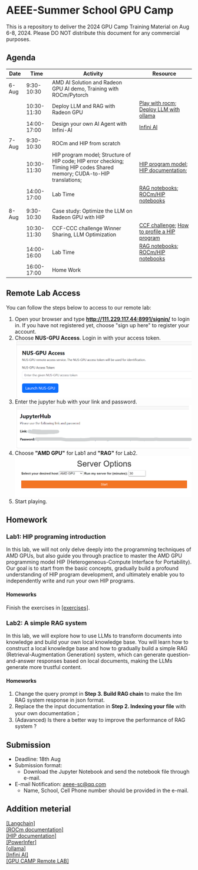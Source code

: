 # AEEE-Summer School GPU Camp

This is a repository to deliver the 2024 GPU Camp Training Material on Aug 6-8, 2024. Please DO NOT distribute this document for any commercial purposes.

## Agenda

| Date  | Time        | Activity                                                                                                                | Resource                                                                                                                                                                                                           |
| ----- | ----------- | ----------------------------------------------------------------------------------------------------------------------- | ------------------------------------------------------------------------------------------------------------------------------------------------------------------------------------------------------------------ |
| 6-Aug | 9:30-10:30  | AMD AI Solution and Radeon GPU AI demo, Training with ROCm/Pytorch                                                      |                                                                                                                                                                                                                    |
|       | 10:30-11:30 | Deploy LLM and RAG with Radeon GPU                                                                                      | [Play with rocm](https://github.com/alexhegit/Playing-with-ROCm/tree/main); [Deploy LLM with ollama](https://github.com/ollama/ollama/blob/main/docs/linux.md)                                                           |
|       | 14:00-17:00 | Design your own AI Agent with Infini-AI                                                                               | [Infini AI](https://cloud.infini-ai.com/platform/ai)                                                                                                                                                     |
|       |             |                                                                                                                         |                                                                                                                                                                                                                    |
| 7-Aug | 9:30-10:30  | ROCm and HIP from scratch                                                                                               |                                                                                                                                                                                                                    |
|       | 10:30-11:30 | HIP program model; Structure of HIP code; HIP error checking; Timing HIP codes Shared memory; CUDA-to-HIP translations; | [HIP program model](https://rocm.docs.amd.com/projects/HIP/en/latest/understand/programming_model.html); [HIP documentation](https://rocm.docs.amd.com/projects/HIP/en/latest/index.html);                               |
|       | 14:00-17:00 | Lab Time                                                                                               | [RAG notebooks](./lab2_RAG/lab2_rag_langchain.ipynb); [ ROCm/HIP notebooks](./lab1_introduction_to_hip/lab1_hip_exercises.ipynb)                                                                                                                                            |
|       |             |                                                                                                                         |                                                                                                                                                                                                                    |
| 8-Aug | 9:30-10:30  | Case study: Optimize the LLM on Radeon GPU with HIP                                                                     |                                                                                                                                                                                                                    |
|       | 10:30-11:30 | CCF-CCC challenge Winner Sharing, LLM Optimization                                                                      | [CCF challenge](https://ccf-tcarch-ccc.github.io/2024/); [How to profile a HIP program](https://www.amd.com/content/dam/amd/en/documents/developer/webinars/rocm/profiling-and-performance-topics-for-amd-cdna-gpus.pdf) |
|       | 14:00-16:00 | Lab Time                                                                               | [RAG notebooks](./lab2_RAG/lab2_rag_langchain.ipynb); [ ROCm/HIP notebooks](./lab1_introduction_to_hip/lab1_hip_exercises.ipynb)                                                                                                                                                                  |
|       | 16:00-17:00 | Home Work                                                                                                               |                                                                                                                                                                                                                    |

## Remote Lab Access

You can follow the steps below to access to our remote lab:

1. Open your browser and type **http://111.229.117.44:8991/signin/** to login in. If you have not registered yet, choose "sign up here" to register your account.
2. Choose **NUS-GPU Access**. Login in with your access token.
   ![avater](imgs/nus_login.png)
3. Enter the jupyter hub with your link and password.
   ![avater](imgs/link.png)
4. Choose **"AMD GPU"** for Lab1 and **"RAG"** for Lab2.
   ![avater](imgs/serve_option.png)
5. Start playing.

## Homework

### Lab1: HIP programing introduction

In this lab, we will not only delve deeply into the programming techniques of AMD GPUs, but also guide you through practice to master the AMD GPU programming model HIP (Heterogeneous-Compute Interface for Portability). Our goal is to start from the basic concepts, gradually build a profound understanding of HIP program development, and ultimately enable you to independently write and run your own HIP programs.

#### Homeworks

Finish the exercises in [[exercises]](introduction_to_hip/lab1_introduction_to_hip/lab1_hip_exercises.ipynb).

### Lab2: A simple RAG system

In this lab, we will explore how to use LLMs to transform documents into knowledge and build your own local knowledge base. You will learn how to construct a local knowledge base and how to gradually build a simple RAG (Retrieval-Augmentation Generation) system, which can generate question-and-answer responses based on local documents, making the LLMs generate more trustful content.

#### Homeworks

1. Change the query prompt in **Step 3. Build RAG chain** to make the llm RAG system response in json format.
2. Replace the the input documentation in **Step 2. Indexing your file** with your own documentation；
3. (Adavanced) Is there a better way to improve the performance of RAG system ?

## Submission

* Deadline: 18th Aug
* Submission format:
  * Download the Jupyter Notebook and send the notebook file through e-mail.
* E-mail Notification: aeee-sc@qq.com
  * Name, School, Cell Phone number should be provided in the e-mail.

## Addition meterial

[[Langchain]](https://github.com/langchain-ai/langchain) \
[[ROCm documentation]](https://hipfft.readthedocs.io/en/rocm-6.1.2/index.html) \
[[HIP documentation]](https://rocm.docs.amd.com/projects/HIP/en/latest/) \
[[PowerInfer]](https://github.com/SJTU-IPADS/PowerInfer) \
[[ollama]](https://ollama.com/) \
[[Infini AI]](https://cloud.infini-ai.com/platform/ai) \
[[GPU CAMP Remote LAB]](http://111.229.117.44:8991/signin/)
